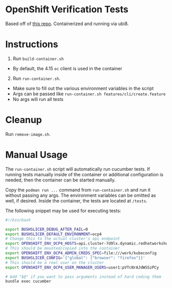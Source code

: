 # OpenShift Verification Tests

Based off of [this repo](https://github.com/openshift/verification-tests/tree/master). Containerized and running via ubi8.

# Instructions

1. Run `build-container.sh`
  * By default, the 4.15 `oc` client is used in the container
2. Run `run-container.sh`.
  * Make sure to fill out the various environment variables in the script
  * Args can be passed like `run-container.sh features/cli/create.feature`
  * No args will run all tests

# Cleanup

Run `remove-image.sh`.

# Manual Usage

The `run-container.sh` script will automatically run cucumber tests.
If running tests manually inside of the container or additional configuration
is needed, then the container can be started manually.

Copy the `podman run ...` command from `run-container.sh` and run it without
passing any args. The environment variables can be omitted as well, if desired.
Inside the container, the tests are located at `/tests`.

The following snippet may be used for executing tests:

```bash
#!/bin/bash

export BUSHSLICER_DEBUG_AFTER_FAIL=0
export BUSHSLICER_DEFAULT_ENVIRONMENT=ocp4
# Change this to the actual cluster's api endpoint
export OPENSHIFT_ENV_OCP4_HOSTS=api.cluster-7d9lx.dynamic.redhatworkshops.io:6443:lb
# This should be mounted/copied into the container
export OPENSHIFT_ENV_OCP4_ADMIN_CREDS_SPEC=file:///work/kubeconfig
export BUSHSLICER_CONFIG='{"global": {"browser": "firefox"}}'
# This should be a real user on the cluster
export OPENSHIFT_ENV_OCP4_USER_MANAGER_USERS=user1:pVTcNrAJdWSSzPCy

# Add "$@" if you want to pass arguments instead of hard coding them
bundle exec cucumber
```
